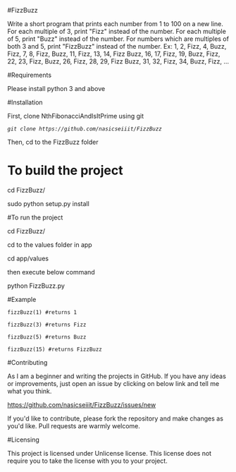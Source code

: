 #FizzBuzz

Write a short program that prints each number from 1 to 100 on a new line.
For each multiple of 3, print "Fizz" instead of the number.
For each multiple of 5, print "Buzz" instead of the number.
For numbers which are multiples of both 3 and 5, print "FizzBuzz" instead of the number.
Ex:
1, 2, Fizz, 4, Buzz, Fizz, 7, 8, Fizz, Buzz, 11, Fizz, 13, 14,
Fizz Buzz, 16, 17, Fizz, 19, Buzz, Fizz, 22, 23, Fizz, Buzz, 26,
Fizz, 28, 29, Fizz Buzz, 31, 32, Fizz, 34, Buzz, Fizz, …

#Requirements

Please install python 3 and above

#Installation

First, clone NthFibonacciAndIsItPrime using git

_`git clone https://github.com/nasicseiiit/FizzBuzz`_

Then, cd to the FizzBuzz folder 

# To build the project

 cd FizzBuzz/
 
 sudo python setup.py install
 
#To run the project

 cd FizzBuzz/ 
 
 cd to the values folder in app
 
 cd app/values
 
 then execute below command
 
 python FizzBuzz.py

#Example

`fizzBuzz(1) #returns 1`

`fizzBuzz(3) #returns Fizz `

`fizzBuzz(5) #returns Buzz `

`fizzBuzz(15) #returns FizzBuzz `



#Contributing

As I am a beginner and writing the projects in GitHub. 
If you have any ideas or improvements, just open an issue by clicking on below link and tell me what you think.

https://github.com/nasicseiiit/FizzBuzz/issues/new

If you'd like to contribute, please fork the repository and make changes as you'd like. Pull requests are warmly welcome.

#Licensing

This project is licensed under Unlicense license. This license does not require you to take the license with you to your project. 
